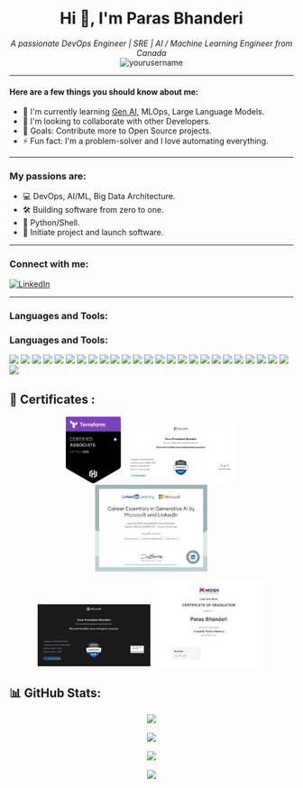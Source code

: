<h1 align="center">Hi 👋, I'm Paras Bhanderi</h1>

<p align="center">
  <i>A passionate DevOps Engineer | SRE | AI / Machine Learning Engineer from Canada</i>
  <br>
  <img src="https://komarev.com/ghpvc/?username=yourusername&label=Profile%20views&color=0e75b6&style=flat" alt="yourusername" />
</p>

---

#### Here are a few things you should know about me:
- 🌱 I'm currently learning [Gen AI](https://en.wikipedia.org/wiki/Generative_artificial_intelligence), MLOps, Large Language Models.
- 🤝 I'm looking to collaborate with other Developers.
- 🧠 Goals: Contribute more to Open Source projects.
- ⚡ Fun fact: I'm a problem-solver and I love automating everything.

---

### My passions are:
- 💻 DevOps, AI/ML, Big Data Architecture.
- 🛠️ Building software from zero to one.
- 🐍 Python/Shell.
- 🚀 Initiate project and launch software.

---

### Connect with me:

[![LinkedIn](https://img.shields.io/badge/-LinkedIn-blue?style=flat-square&logo=Linkedin&logoColor=white&link=https://www.linkedin.com/in/paras-bhanderi-b1abba165/)]( https://www.linkedin.com/in/paras-bhanderi-b1abba165/)

---

### Languages and Tools:

### Languages and Tools:

<p>
  <img src="https://img.shields.io/badge/PYTHON-3776AB?style=for-the-badge&logo=python&logoColor=white"/>
  <img src="https://img.shields.io/badge/BASH-4EAA25?style=for-the-badge&logo=gnu-bash&logoColor=white"/>
  <img src="https://img.shields.io/badge/AWS-FF9900?style=for-the-badge&logo=amazonaws&logoColor=white"/>
  <img src="https://img.shields.io/badge/AZURE-0078D4?style=for-the-badge&logo=microsoftazure&logoColor=white"/>
  <img src="https://img.shields.io/badge/GCP-4285F4?style=for-the-badge&logo=googlecloud&logoColor=white"/>
  <img src="https://img.shields.io/badge/KUBERNETES-326CE5?style=for-the-badge&logo=kubernetes&logoColor=white"/>
  <img src="https://img.shields.io/badge/DJANGO-092E20?style=for-the-badge&logo=django&logoColor=white"/>
  <img src="https://img.shields.io/badge/FLASK-000000?style=for-the-badge&logo=flask&logoColor=white"/>
  <img src="https://img.shields.io/badge/POSTGRESQL-4169E1?style=for-the-badge&logo=postgresql&logoColor=white"/>
  <img src="https://img.shields.io/badge/MONGODB-47A248?style=for-the-badge&logo=mongodb&logoColor=white"/>
  <img src="https://img.shields.io/badge/MYSQL-4479A1?style=for-the-badge&logo=mysql&logoColor=white"/>
  <img src="https://img.shields.io/badge/BIGQUERY-669DF6?style=for-the-badge&logo=googlebigquery&logoColor=white"/>
  <img src="https://img.shields.io/badge/GITHUB%20ACTIONS-2088FF?style=for-the-badge&logo=githubactions&logoColor=white"/>
  <img src="https://img.shields.io/badge/GIT-F05032?style=for-the-badge&logo=git&logoColor=white"/>
  <img src="https://img.shields.io/badge/DOCKER-2496ED?style=for-the-badge&logo=docker&logoColor=white"/>
  <img src="https://img.shields.io/badge/APACHE%20KAFKA-231F20?style=for-the-badge&logo=apachekafka&logoColor=white"/>
  <img src="https://img.shields.io/badge/VS%20CODE-007ACC?style=for-the-badge&logo=visualstudiocode&logoColor=white"/>
  <img src="https://img.shields.io/badge/JIRA-0052CC?style=for-the-badge&logo=jira&logoColor=white"/>
  <img src="https://img.shields.io/badge/GRAFANA-F46800?style=for-the-badge&logo=grafana&logoColor=white"/>
  <img src="https://img.shields.io/badge/TENSORFLOW-FF6F00?style=for-the-badge&logo=tensorflow&logoColor=white"/>
  <img src="https://img.shields.io/badge/SEABORN-3776AB?style=for-the-badge&logo=python&logoColor=white"/>
  <img src="https://img.shields.io/badge/PYTORCH-EE4C2C?style=for-the-badge&logo=pytorch&logoColor=white"/>
  <img src="https://img.shields.io/badge/SCIKIT--LEARN-F7931E?style=for-the-badge&logo=scikit-learn&logoColor=white"/>
  <img src="https://img.shields.io/badge/PANDAS-150458?style=for-the-badge&logo=pandas&logoColor=white"/>
  <img src="https://img.shields.io/badge/NUMPY-013243?style=for-the-badge&logo=numpy&logoColor=white"/>
  <img src="https://img.shields.io/badge/DYNATRACE-1496FF?style=for-the-badge&logo=dynatrace&logoColor=white"/>
</p>



## 🏅 Certificates :

<p align="center">
  <img src="https://github.com/ParasBhanderi/ParasBhanderi/blob/main/assests/06B36BCE-005A-4BA2-A545-348CA691304D_4_5005_c.jpeg" width="100"/>
  <img src="https://github.com/ParasBhanderi/ParasBhanderi/blob/main/assests/65F88ECE-F90E-429B-9A7E-06E722305B90.jpeg" width="200"/>
  <img src="https://github.com/ParasBhanderi/ParasBhanderi/blob/main/assests/B53DB3D9-AD4F-44E0-BDDB-F6C234118F23.jpeg" width="200"/>
</p>



<p align="center">
  <img src="https://github.com/ParasBhanderi/ParasBhanderi/blob/main/assests/D7419B7D-EAE6-4406-9114-55E485B5B6DB_1_105_c.jpeg" width="200"/>
  <img src="https://github.com/ParasBhanderi/ParasBhanderi/blob/main/assests/E745B0B3-699F-469B-B10E-2CC65633820C.jpeg" width="200"/>
</p>



## 📊 GitHub Stats:

<p align="center">
  <img src="https://github-readme-stats.vercel.app/api?username=ParasBhanderi&show_icons=true&theme=radical" width="500"/>
</p>

<p align="center">
  <img src="https://github-readme-stats.vercel.app/api/top-langs/?username=ParasBhanderi&layout=compact&theme=radical" width="350"/>
</p>

<p align="center">
  <img src="https://github-readme-streak-stats.herokuapp.com/?user=ParasBhanderi&theme=radical&hide_border=true" width="500"/>
</p>

<p align="center">
  <img src="https://github-contribution-graph.ewal.dev?username=ParasBhanderi&theme=github-dark-dimmed" width="700"/>
</p>



